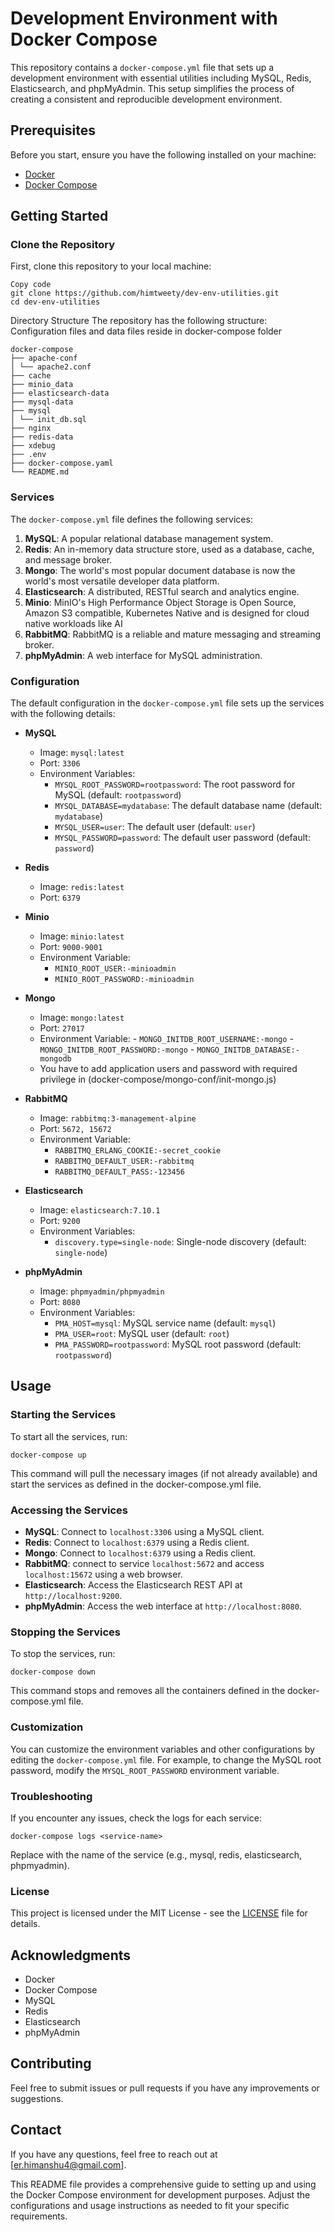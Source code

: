 # Development Environment with Docker Compose

This repository contains a `docker-compose.yml` file that sets up a development environment with essential utilities including MySQL, Redis, Elasticsearch, and phpMyAdmin. This setup simplifies the process of creating a consistent and reproducible development environment.

## Prerequisites

Before you start, ensure you have the following installed on your machine:

- [Docker](https://www.docker.com/products/docker-desktop)
- [Docker Compose](https://docs.docker.com/compose/install/)

## Getting Started

### Clone the Repository

First, clone this repository to your local machine:
```
Copy code
git clone https://github.com/himtweety/dev-env-utilities.git
cd dev-env-utilities
```
Directory Structure
The repository has the following structure:
Configuration files and data files reside in docker-compose folder
```
docker-compose
├── apache-conf
│ └── apache2.conf
├── cache
├── minio_data
├── elasticsearch-data
├── mysql-data
├── mysql
│ └── init_db.sql
├── nginx
├── redis-data
├── xdebug
├── .env
├── docker-compose.yaml
└── README.md
```
### Services

The `docker-compose.yml` file defines the following services:

1. **MySQL**: A popular relational database management system.
2. **Redis**: An in-memory data structure store, used as a database, cache, and message broker.
3. **Mongo**: The world's most popular document database is now the world's most versatile developer data platform.
4. **Elasticsearch**: A distributed, RESTful search and analytics engine.
5. **Minio**: MinIO's High Performance Object Storage is Open Source, Amazon S3 compatible, Kubernetes Native and is designed for cloud native workloads like AI
6. **RabbitMQ**: RabbitMQ is a reliable and mature messaging and streaming broker.
6. **phpMyAdmin**: A web interface for MySQL administration.
   
### Configuration

The default configuration in the `docker-compose.yml` file sets up the services with the following details:

- **MySQL**
  - Image: `mysql:latest`
  - Port: `3306`
  - Environment Variables:
    - `MYSQL_ROOT_PASSWORD=rootpassword`: The root password for MySQL (default: `rootpassword`)
    - `MYSQL_DATABASE=mydatabase`: The default database name (default: `mydatabase`)
    - `MYSQL_USER=user`: The default user (default: `user`)
    - `MYSQL_PASSWORD=password`: The default user password (default: `password`)

- **Redis**
  - Image: `redis:latest`
  - Port: `6379`

- **Minio**
  - Image: `minio:latest`
  - Port: `9000-9001`
  - Environment Variable:
      - `MINIO_ROOT_USER:-minioadmin`
      - `MINIO_ROOT_PASSWORD:-minioadmin`

- **Mongo**
  - Image: `mongo:latest`
  - Port: `27017`
  - Environment Variable:
        - `MONGO_INITDB_ROOT_USERNAME:-mongo`
        - `MONGO_INITDB_ROOT_PASSWORD:-mongo`
        - `MONGO_INITDB_DATABASE:-mongodb`
  - You have to add application users and password with required privilege in (docker-compose/mongo-conf/init-mongo.js)

- **RabbitMQ**
  - Image: `rabbitmq:3-management-alpine`
  - Port: `5672, 15672`
  - Environment Variable:
    - `RABBITMQ_ERLANG_COOKIE:-secret_cookie`
    - `RABBITMQ_DEFAULT_USER:-rabbitmq`
    - `RABBITMQ_DEFAULT_PASS:-123456`

- **Elasticsearch**
  - Image: `elasticsearch:7.10.1`
  - Port: `9200`
  - Environment Variables:
    - `discovery.type=single-node`: Single-node discovery (default: `single-node`)

- **phpMyAdmin**
  - Image: `phpmyadmin/phpmyadmin`
  - Port: `8080`
  - Environment Variables:
    - `PMA_HOST=mysql`: MySQL service name (default: `mysql`)
    - `PMA_USER=root`: MySQL user (default: `root`)
    - `PMA_PASSWORD=rootpassword`: MySQL root password (default: `rootpassword`)
      
## Usage

### Starting the Services

To start all the services, run:

```
docker-compose up
```
This command will pull the necessary images (if not already available) and start the services as defined in the docker-compose.yml file.


### Accessing the Services
- **MySQL**: Connect to `localhost:3306` using a MySQL client.
- **Redis**: Connect to `localhost:6379` using a Redis client.
- **Mongo**: Connect to `localhost:6379` using a Redis client.
- **RabbitMQ**: connect to service `localhost:5672` and access `localhost:15672` using a web browser.
- **Elasticsearch**: Access the Elasticsearch REST API at `http://localhost:9200`.
- **phpMyAdmin**: Access the web interface at `http://localhost:8080`.


### Stopping the Services

To stop the services, run:

```
docker-compose down
```
This command stops and removes all the containers defined in the docker-compose.yml file.


### Customization

You can customize the environment variables and other configurations by editing the `docker-compose.yml` file. For example, to change the MySQL root password, modify the `MYSQL_ROOT_PASSWORD` environment variable.

### Troubleshooting

If you encounter any issues, check the logs for each service:

```
docker-compose logs <service-name>
```
Replace <service-name> with the name of the service (e.g., mysql, redis, elasticsearch, phpmyadmin).


### License
This project is licensed under the MIT License - see the [LICENSE](LICENSE) file for details.


## Acknowledgments

- Docker
- Docker Compose
- MySQL
- Redis
- Elasticsearch
- phpMyAdmin

## Contributing

Feel free to submit issues or pull requests if you have any improvements or suggestions.


## Contact

If you have any questions, feel free to reach out at [er.himanshu4@gmail.com].

This README file provides a comprehensive guide to setting up and using the Docker Compose environment for development purposes. Adjust the configurations and usage instructions as needed to fit your specific requirements.






